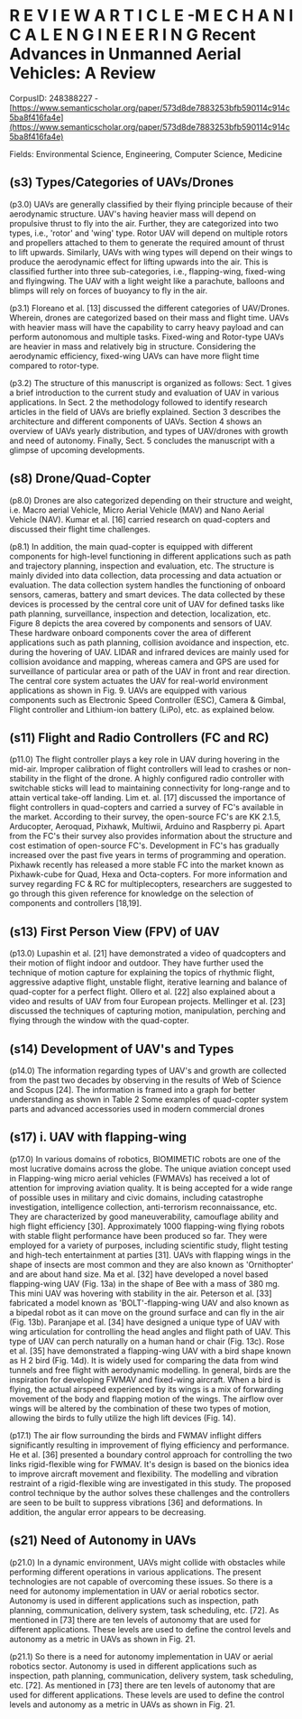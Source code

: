 # R E V I E W A R T I C L E -M E C H A N I C A L E N G I N E E R I N G Recent Advances in Unmanned Aerial Vehicles: A Review

CorpusID: 248388227 - [https://www.semanticscholar.org/paper/573d8de7883253bfb590114c914c5ba8f416fa4e](https://www.semanticscholar.org/paper/573d8de7883253bfb590114c914c5ba8f416fa4e)

Fields: Environmental Science, Engineering, Computer Science, Medicine

## (s3) Types/Categories of UAVs/Drones
(p3.0) UAVs are generally classified by their flying principle because of their aerodynamic structure. UAV's having heavier mass will depend on propulsive thrust to fly into the air. Further, they are categorized into two types, i.e., 'rotor' and 'wing' type. Rotor UAV will depend on multiple rotors and propellers attached to them to generate the required amount of thrust to lift upwards. Similarly, UAVs with wing types will depend on their wings to produce the aerodynamic effect for lifting upwards into the air. This is classified further into three sub-categories, i.e., flapping-wing, fixed-wing and flyingwing. The UAV with a light weight like a parachute, balloons and blimps will rely on forces of buoyancy to fly in the air.

(p3.1) Floreano et al. [13] discussed the different categories of UAV/Drones. Wherein, drones are categorized based on their mass and flight time. UAVs with heavier mass will have the capability to carry heavy payload and can perform autonomous and multiple tasks. Fixed-wing and Rotor-type UAVs are heavier in mass and relatively big in structure. Considering the aerodynamic efficiency, fixed-wing UAVs can have more flight time compared to rotor-type.

(p3.2) The structure of this manuscript is organized as follows: Sect. 1 gives a brief introduction to the current study and evaluation of UAV in various applications. In Sect. 2 the methodology followed to identify research articles in the field of UAVs are briefly explained. Section 3 describes the architecture and different components of UAVs. Section 4 shows an overview of UAVs yearly distribution, and types of UAV/drones with growth and need of autonomy. Finally, Sect. 5 concludes the manuscript with a glimpse of upcoming developments.
## (s8) Drone/Quad-Copter
(p8.0) Drones are also categorized depending on their structure and weight, i.e. Macro aerial Vehicle, Micro Aerial Vehicle (MAV) and Nano Aerial Vehicle (NAV). Kumar et al. [16] carried research on quad-copters and discussed their flight time challenges.

(p8.1) In addition, the main quad-copter is equipped with different components for high-level functioning in different applications such as path and trajectory planning, inspection and evaluation, etc. The structure is mainly divided into data collection, data processing and data actuation or evaluation. The data collection system handles the functioning of onboard sensors, cameras, battery and smart devices. The data collected by these devices is processed by the central core unit of UAV for defined tasks like path planning, surveillance, inspection and detection, localization, etc. Figure 8 depicts the area covered by components and sensors of UAV. These hardware onboard components cover the area of different applications such as path planning, collision avoidance and inspection, etc. during the hovering of UAV. LIDAR and infrared devices are mainly used for collision avoidance and mapping, whereas camera and GPS are used for surveillance of particular area or path of the UAV in front and rear direction. The central core system actuates the UAV for real-world environment applications as shown in Fig. 9. UAVs are equipped with various components such as Electronic Speed Controller (ESC), Camera & Gimbal, Flight controller and Lithium-ion battery (LiPo), etc. as explained below.
## (s11) Flight and Radio Controllers (FC and RC)
(p11.0) The flight controller plays a key role in UAV during hovering in the mid-air. Improper calibration of flight controllers will lead to crashes or non-stability in the flight of the drone. A highly configured radio controller with switchable sticks will lead to maintaining connectivity for long-range and to attain vertical take-off landing. Lim et. al. [17] discussed the importance of flight controllers in quad-copters and carried a survey of FC's available in the market. According to their survey, the open-source FC's are KK 2.1.5, Arducopter, Aeroquad, Pixhawk, Multiwii, Arduino and Raspberry pi. Apart from the FC's their survey also provides information about the structure and cost estimation of open-source FC's. Development in FC's has gradually increased over the past five years in terms of programming and operation. Pixhawk recently has released a more stable FC into the market known as Pixhawk-cube for Quad, Hexa and Octa-copters. For more information and survey regarding FC & RC for multiplecopters, researchers are suggested to go through this given reference for knowledge on the selection of components and controllers [18,19].
## (s13) First Person View (FPV) of UAV
(p13.0) Lupashin et al. [21] have demonstrated a video of quadcopters and their motion of flight indoor and outdoor. They have further used the technique of motion capture for explaining the topics of rhythmic flight, aggressive adaptive flight, unstable flight, iterative learning and balance of quad-copter for a perfect flight. Ollero et al. [22] also explained about a video and results of UAV from four European projects. Mellinger et al. [23] discussed the techniques of capturing motion, manipulation, perching and flying through the window with the quad-copter.
## (s14) Development of UAV's and Types
(p14.0) The information regarding types of UAV's and growth are collected from the past two decades by observing in the results of Web of Science and Scopus [24]. The information is framed into a graph for better understanding as shown in Table 2 Some examples of quad-copter system parts and advanced accessories used in modern commercial drones  
## (s17) i. UAV with flapping-wing
(p17.0) In various domains of robotics, BIOMIMETIC robots are one of the most lucrative domains across the globe. The unique aviation concept used in Flapping-wing micro aerial vehicles (FWMAVs) has received a lot of attention for improving aviation quality. It is being accepted for a wide range of possible uses in military and civic domains, including catastrophe investigation, intelligence collection, anti-terrorism reconnaissance, etc. They are characterized by good maneuverability, camouflage ability and high flight efficiency [30]. Approximately 1000 flapping-wing flying robots with stable flight performance have been produced so far. They were employed for a variety of purposes, including scientific study, flight testing and high-tech entertainment at parties [31]. UAVs with flapping wings in the shape of insects are most common and they are also known as 'Ornithopter' and are about hand size. Ma et al. [32] have developed a novel based flapping-wing UAV (Fig. 13a) in the shape of Bee with a mass of 380 mg. This mini UAV was hovering with stability in the air. Peterson et al. [33] fabricated a model known as 'BOLT'-flapping-wing UAV and also known as a bipedal robot as it can move on the ground surface and can fly in the air (Fig. 13b). Paranjape et al. [34] have designed a unique type of UAV with wing articulation for controlling the head angles and flight path of UAV. This type of UAV can perch naturally on a human hand or chair (Fig. 13c). Rose et al.   [35] have demonstrated a flapping-wing UAV with a bird shape known as H 2 bird (Fig. 14d). It is widely used for comparing the data from wind tunnels and free flight with aerodynamic modelling. In general, birds are the inspiration for developing FWMAV and fixed-wing aircraft. When a bird is flying, the actual airspeed experienced by its wings is a mix of forwarding movement of the body and flapping motion of the wings. The airflow over wings will be altered by the combination of these two types of motion, allowing the birds to fully utilize the high lift devices (Fig. 14).

(p17.1) The air flow surrounding the birds and FWMAV inflight differs significantly resulting in improvement of flying efficiency and performance. He et al. [36] presented a boundary control approach for controlling the two links rigid-flexible wing for FWMAV. It's design is based on the bionics idea to improve aircraft movement and flexibility. The modelling and vibration restraint of a rigid-flexible wing are investigated in this study. The proposed control technique by the author solves these challenges and the controllers are seen to be built to suppress vibrations  [36] and deformations. In addition, the angular error appears to be decreasing.
## (s21) Need of Autonomy in UAVs
(p21.0) In a dynamic environment, UAVs might collide with obstacles while performing different operations in various applications. The present technologies are not capable of overcoming these issues. So there is a need for autonomy implementation in UAV or aerial robotics sector. Autonomy is used in different applications such as inspection, path planning, communication, delivery system, task scheduling, etc. [72]. As mentioned in [73] there are ten levels of autonomy that are used for different applications. These levels are used to define the control levels and autonomy as a metric in UAVs as shown in Fig. 21.

(p21.1) So there is a need for autonomy implementation in UAV or aerial robotics sector. Autonomy is used in different applications such as inspection, path planning, communication, delivery system, task scheduling, etc. [72]. As mentioned in [73] there are ten levels of autonomy that are used for different applications. These levels are used to define the control levels and autonomy as a metric in UAVs as shown in Fig. 21. 
